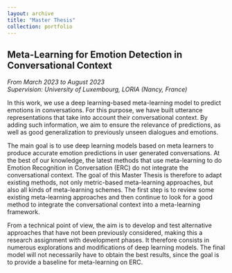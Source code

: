 ```yaml
---
layout: archive
title: "Master Thesis"
collection: portfolio
---
```


## Meta-Learning for Emotion Detection in Conversational Context
_From March 2023 to August 2023_  
_Supervision: University of Luxembourg, LORIA (Nancy, France)_

In this work, we use a deep learning-based meta-learning model to predict emotions in conversations. For this purpose, we have built utterance representations that take into account their conversational context. By adding such information, we aim to ensure the relevance of predictions, as well as good generalization to previously unseen dialogues and emotions.  

The main goal is to use deep learning models based on meta learners to produce accurate emotion predictions in user generated conversations. At the best of our knowledge, the latest methods that use meta-learning to do Emotion Recognition in Conversation (ERC) do not integrate the conversational context. The goal of this Master Thesis is therefore to adapt existing methods, not only metric-based meta-learning approaches, but also all kinds of meta-learning schemes. The first step is to review some existing meta-learning approaches and then continue to look for a good method to integrate the conversational context into a meta-learning framework.

From a technical point of view, the aim is to develop and test alternative approaches that have not been previously considered, making this a research assignment with development phases. It therefore consists in numerous explorations and modifications of deep learning models. The final model will not necessarily have to obtain the best results, since the goal is to provide a baseline for meta-learning on ERC.
